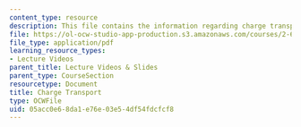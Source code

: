 ```yaml
---
content_type: resource
description: This file contains the information regarding charge transport.
file: https://ol-ocw-studio-app-production.s3.amazonaws.com/courses/2-627-fundamentals-of-photovoltaics-fall-2013/05acc0e68da1e76e03e54df54fdcfcf8_MIT2_627F13_lec06.pdf
file_type: application/pdf
learning_resource_types:
- Lecture Videos
parent_title: Lecture Videos & Slides
parent_type: CourseSection
resourcetype: Document
title: Charge Transport
type: OCWFile
uid: 05acc0e6-8da1-e76e-03e5-4df54fdcfcf8
---
```

